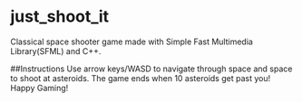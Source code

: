 # just_shoot_it
Classical space shooter game made with Simple Fast Multimedia Library(SFML) and C++. 

##Instructions
Use arrow keys/WASD to navigate through space and space to shoot at asteroids. The game ends when 10 asteroids get past you!
Happy Gaming!
